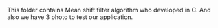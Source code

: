 This folder contains Mean shift filter algorithm who developed in C.
And also we have 3 photo to test our application.